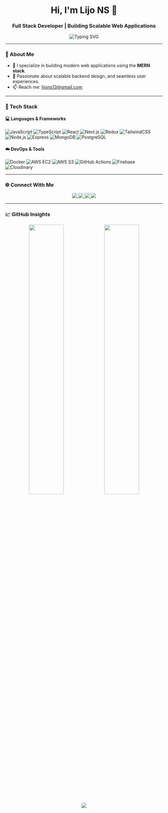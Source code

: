 <h1 align="center">Hi, I'm Lijo NS 👋</h1>
<h3 align="center">Full Stack Developer | Building Scalable Web Applications</h3>

<p align="center">
  <img src="https://readme-typing-svg.herokuapp.com?font=Fira+Code&weight=500&size=20&duration=3000&pause=1000&center=true&vCenter=true&width=435&lines=MERN+Stack+Engineer;Tech+Enthusiast;DevOps+Learner" alt="Typing SVG" />
</p>

---

### 🚀 About Me

- 🌱 I specialize in building modern web applications using the **MERN stack**.
- 🧠 Passionate about  scalable backend design, and seamless user experiences.
- 📫 Reach me: [lijons13@gmail.com](mailto:lijons13@gmail.com)

---

### 🧰 Tech Stack

#### 💻 Languages & Frameworks
![JavaScript](https://img.shields.io/badge/JavaScript-F7DF1E?logo=javascript&logoColor=000)
![TypeScript](https://img.shields.io/badge/TypeScript-3178C6?logo=typescript&logoColor=white)
![React](https://img.shields.io/badge/React-20232a?logo=react)
![Next.js](https://img.shields.io/badge/Next.js-000000?logo=next.js)
![Redux](https://img.shields.io/badge/Redux-764ABC?logo=redux)
![TailwindCSS](https://img.shields.io/badge/Tailwind-06B6D4?logo=tailwindcss)
![Node.js](https://img.shields.io/badge/Node.js-339933?logo=node.js)
![Express](https://img.shields.io/badge/Express-000?logo=express&logoColor=white)
![MongoDB](https://img.shields.io/badge/MongoDB-47A248?logo=mongodb)
![PostgreSQL](https://img.shields.io/badge/PostgreSQL-336791?logo=postgresql)

#### ☁️ DevOps & Tools
![Docker](https://img.shields.io/badge/Docker-2496ED?logo=docker)
![AWS EC2](https://img.shields.io/badge/AWS_EC2-FF9900?logo=amazonaws)
![AWS S3](https://img.shields.io/badge/AWS_S3-569A31?logo=amazonaws)
![GitHub Actions](https://img.shields.io/badge/CI/CD-blue?logo=githubactions)
![Firebase](https://img.shields.io/badge/Firebase-FFCA28?logo=firebase)
![Cloudinary](https://img.shields.io/badge/Cloudinary-3448C5?logo=cloudinary)

---

### 🌐 Connect With Me

<p align="center">
  <a href="https://www.linkedin.com/in/lijo-ns/" target="_blank">
    <img src="https://img.shields.io/badge/LinkedIn-%230077B5.svg?&style=for-the-badge&logo=linkedin&logoColor=white" />
  </a>
  <a href="https://medium.com/@lijons13" target="_blank">
    <img src="https://img.shields.io/badge/Medium-black?style=for-the-badge&logo=medium" />
  </a>
  <a href="https://leetcode.com/u/lijons/" target="_blank">
    <img src="https://img.shields.io/badge/LeetCode-FFA116?style=for-the-badge&logo=leetcode&logoColor=black" />
  </a>
  <a href="https://www.instagram.com/lijo_sunny__/" target="_blank">
    <img src="https://img.shields.io/badge/Instagram-E4405F?style=for-the-badge&logo=instagram&logoColor=white" />
  </a>
</p>

---

### 📈 GitHub Insights

<p align="center">
  <img src="https://github-readme-stats.vercel.app/api?username=lijo-ns13&show_icons=true&theme=react&hide_border=true" width="47%" />
  <img src="https://github-readme-streak-stats.herokuapp.com/?user=lijo-ns13&theme=react&hide_border=true" width="47%" />
</p>

<p align="center">
  <img src="https://komarev.com/ghpvc/?username=lijo-ns13&label=Profile%20views&color=0e75b6&style=flat" />
</p>

